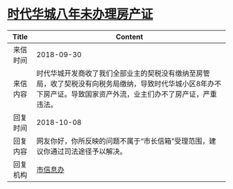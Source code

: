 # [时代华城八年未办理房产证](http://www.shangluo.gov.cn/zmhd/ldxxxx.jsp?urltype=leadermail.LeaderMailContentUrl&wbtreeid=1112&leadermailid=4940)

| Title |                                      Content                                      |
|:-----:|-----------------------------------------------------------------------------------|
| 来信时间  | 2018-09-30                                                                        |
| 来信内容  | 时代华城开发商收了我们全部业主的契税没有缴纳至房管局，收了契税没有向税务局缴纳，导致时代华城小区8年办不下房产证。导致国家资产外流，业主们办不了房产证，严重违法。 |
| 回复时间  | 2018-10-08                                                                        |
| 回复内容  | 网友你好，你所反映的问题不属于“市长信箱”受理范围，建议你通过司法途径予以解决。                                          |
| 回复机构  | [市信息办](../../category/agencies/市信息办.md)                                           |